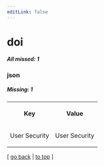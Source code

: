 ```yaml
---
editLink: false
---
```


# doi

##### All missed: 1


### json

##### Missing: 1

<table width="100%">
<tr><th width="50%">

Key

</th><th width="50%">

Value

</th></tr>
<tr><td width="50%">

User Security

</td><td width="50%">

User Security

</td></tr>
</table>

[ [go back](../status.md) | [to top](#) ]

